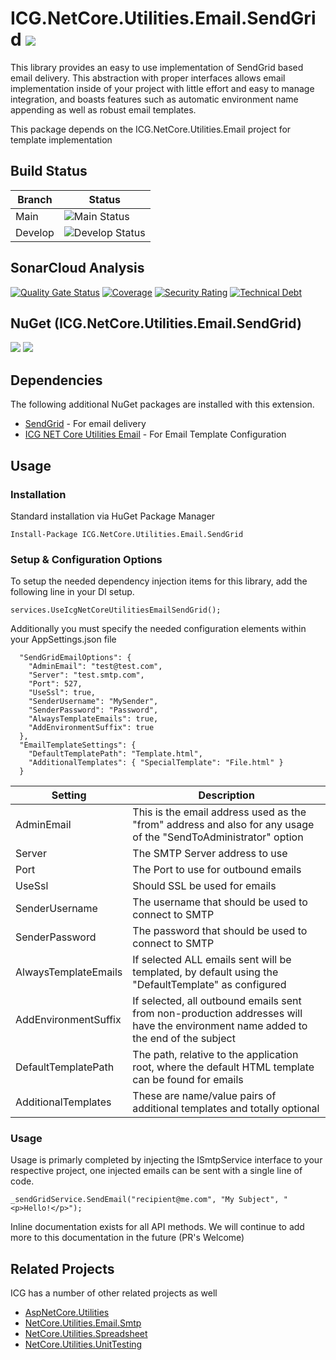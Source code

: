 # ICG.NetCore.Utilities.Email.SendGrid ![](https://img.shields.io/github/license/iowacomputergurus/netcore.utilities.email.SendGrid.svg)
This library provides an easy to use implementation of SendGrid based email delivery.  This abstraction with proper interfaces allows email implementation inside of your project with little effort and easy to manage integration, and boasts features such as automatic environment name appending as well as robust email templates.

This package depends on the ICG.NetCore.Utilities.Email project for template implementation 

## Build Status

| Branch | Status |
| --- | --- |
| Main | ![Main Status](https://iowacomputergurus.visualstudio.com/ICG%20Open%20Source/_apis/build/status/NetCore%20Utilities%20Email%20SendGrid?branchName=main) |
| Develop | ![Develop Status](https://iowacomputergurus.visualstudio.com/ICG%20Open%20Source/_apis/build/status/NetCore%20Utilities%20Email%20SendGrid?branchName=develop)


## SonarCloud Analysis

[![Quality Gate Status](https://sonarcloud.io/api/project_badges/measure?project=IowaComputerGurus_netcore.utilities.email.sendgrid&metric=alert_status)](https://sonarcloud.io/dashboard?id=IowaComputerGurus_netcore.utilities.email.sendgrid)
[![Coverage](https://sonarcloud.io/api/project_badges/measure?project=IowaComputerGurus_netcore.utilities.email.sendgrid&metric=coverage)](https://sonarcloud.io/dashboard?id=IowaComputerGurus_netcore.utilities.email.sendgrid)
[![Security Rating](https://sonarcloud.io/api/project_badges/measure?project=IowaComputerGurus_netcore.utilities.email.sendgrid&metric=security_rating)](https://sonarcloud.io/dashboard?id=IowaComputerGurus_netcore.utilities.email.sendgrid)
[![Technical Debt](https://sonarcloud.io/api/project_badges/measure?project=IowaComputerGurus_netcore.utilities.email.sendgrid&metric=sqale_index)](https://sonarcloud.io/dashboard?id=IowaComputerGurus_netcore.utilities.email.sendgrid)


## NuGet (ICG.NetCore.Utilities.Email.SendGrid)

![](https://img.shields.io/nuget/v/icg.netcore.utilities.email.sendgrid.svg) ![](https://img.shields.io/nuget/dt/icg.netcore.utilities.email.sendgrid.svg)

## Dependencies
The following additional NuGet packages are installed with this extension.

* [SendGrid](https://www.nuget.org/packages/SendGrid/) - For email delivery
* [ICG NET Core Utilities Email](https://github.com/IowaComputerGurus/netcore.utilities.email) - For Email Template Configuration

## Usage

### Installation
Standard installation via HuGet Package Manager
```
Install-Package ICG.NetCore.Utilities.Email.SendGrid
```

### Setup & Configuration Options
To setup the needed dependency injection items for this library, add the following line in your DI setup.
```
services.UseIcgNetCoreUtilitiesEmailSendGrid();
```

Additionally you must specify the needed configuration elements within your AppSettings.json file

```
  "SendGridEmailOptions": {
    "AdminEmail": "test@test.com",
    "Server": "test.smtp.com",
    "Port": 527,
    "UseSsl": true,
    "SenderUsername": "MySender",
    "SenderPassword": "Password",
    "AlwaysTemplateEmails": true,
    "AddEnvironmentSuffix": true
  },
  "EmailTemplateSettings": {
    "DefaultTemplatePath": "Template.html",
    "AdditionalTemplates": { "SpecialTemplate": "File.html" }
  }
```


| Setting | Description |
| --- | --- |
| AdminEmail | This is the email address used as the "from" address and also for any usage of the "SendToAdministrator" option |
| Server | The SMTP Server address to use |
| Port | The Port to use for outbound emails |
| UseSsl | Should SSL be used for emails |
| SenderUsername | The username that should be used to connect to SMTP |
| SenderPassword | The password that should be used to connect to SMTP |
| AlwaysTemplateEmails | If selected ALL emails sent will be templated, by default using the "DefaultTemplate" as configured |
| AddEnvironmentSuffix | If selected, all outbound emails sent from non-production addresses will have the environment name added to the end of the subject |
| DefaultTemplatePath | The path, relative to the application root, where the default HTML template can be found for emails |
| AdditionalTemplates | These are name/value pairs of additional templates and totally optional |


### Usage

Usage is primarly completed by injecting the ISmtpService interface to your respective project, one injected emails can be sent with a single line of code. 

```
_sendGridService.SendEmail("recipient@me.com", "My Subject", "<p>Hello!</p>");
```
Inline documentation exists for all API methods. We will continue to add more to this documentation in the future (PR's Welcome)

## Related Projects

ICG has a number of other related projects as well

* [AspNetCore.Utilities](https://www.github.com/iowacomputergurus/aspnetcore.utilities)
* [NetCore.Utilities.Email.Smtp](https://www.github.com/iowacomputergurus/netcore.utilities.Email.Smtp)
* [NetCore.Utilities.Spreadsheet](https://www.github.com/iowacomputergurus/netcore.utilities.spreadsheet)
* [NetCore.Utilities.UnitTesting](https://www.github.com/iowacomputergurus/netcore.utilities.unittesting)
